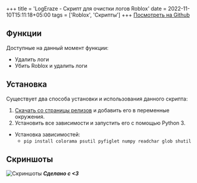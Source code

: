 +++
title = 'LogEraze - Скрипт для очистки логов Roblox'
date = 2022-11-10T15:11:18+05:00
tags = ['Roblox', 'Скрипты']
+++
[Посмотреть на Github](https://github.com/0xd34db100d/LogEraze)

## Функции
Доступные на данный момент функции:
  * Удалить логи
  * Убить Roblox и удалить логи
## Установка
Существует два способа установки и использования данного скрипта:
<br>
1. [Скачать со страницы релизов](https://github.com/0xd34db100d/LogEraze/releases/) и добавить его в переменные окружения.
2. Установить все зависимости и запустить его с помощью Python 3. 
* Установка зависимостей:
  * `pip install colorama psutil pyfiglet numpy readchar glob shutil`
## Скриншоты
 ![Скриншоты](https://i.imgur.com/uDdgOlg.png)
***Сделано с <3***
